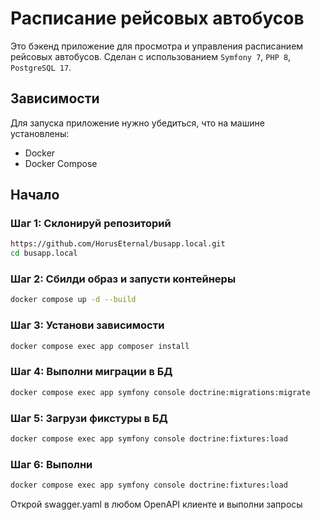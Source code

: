 # Расписание рейсовых автобусов

Это бэкенд приложение для просмотра и управления расписанием рейсовых автобусов. Сделан с использованием `Symfony 7`, `PHP 8`, `PostgreSQL 17`.

## Зависимости

Для запуска приложение нужно убедиться, что на машине установлены:

- Docker
- Docker Compose

## Начало

### Шаг 1: Склонируй репозиторий

```bash
https://github.com/HorusEternal/busapp.local.git
cd busapp.local
```

### Шаг 2: Сбилди образ и запусти контейнеры

```bash
docker compose up -d --build
```

### Шаг 3: Установи зависимости

```bash
docker compose exec app composer install
```

### Шаг 4: Выполни миграции в БД

```bash
docker compose exec app symfony console doctrine:migrations:migrate
```

### Шаг 5: Загрузи фикстуры в БД

```bash
docker compose exec app symfony console doctrine:fixtures:load
```

### Шаг 6: Выполни 


```bash
docker compose exec app symfony console doctrine:fixtures:load
```

Открой swagger.yaml в любом OpenAPI клиенте и выполни запросы
